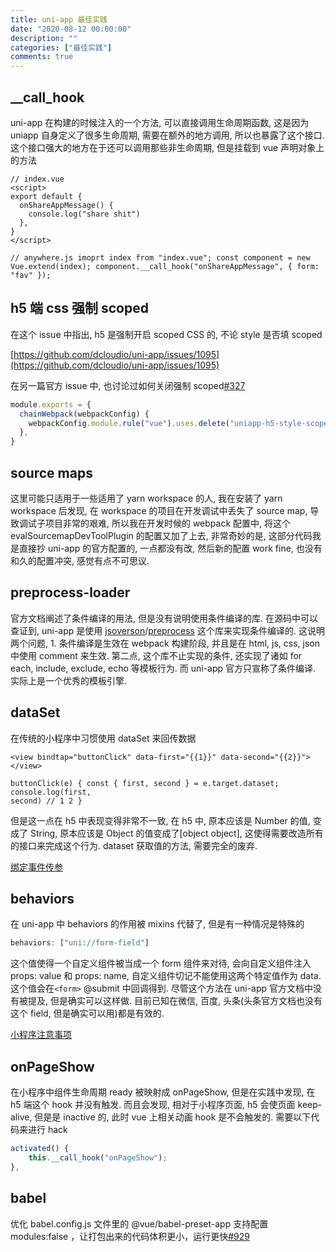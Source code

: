 ```yaml
---
title: uni-app 最佳实践
date: "2020-08-12 00:00:00"
description: ""
categories: ["最佳实践"]
comments: true
---
```


## \_\_call_hook

uni-app 在构建的时候注入的一个方法, 可以直接调用生命周期函数, 这是因为 uniapp 自身定义了很多生命周期, 需要在额外的地方调用, 所以也暴露了这个接口. 这个接口强大的地方在于还可以调用那些非生命周期, 但是挂载到 vue 声明对象上的方法

```vue
// index.vue
<script>
export default {
  onShareAppMessage() {
    console.log("share shit")
  },
}
</script>

// anywhere.js imoprt index from "index.vue"; const component = new
Vue.extend(index); component.__call_hook("onShareAppMessage", { form: "fav" });
```

## h5 端 css 强制 scoped

在这个 issue 中指出, h5 是强制开启 scoped CSS 的, 不论 style 是否填 scoped

[https://github.com/dcloudio/uni-app/issues/1095](https://github.com/dcloudio/uni-app/issues/1095)

在另一篇官方 issue 中, 也讨论过如何关闭强制 scoped[#327](https://github.com/dcloudio/uni-app/issues/327)

```js
module.exports = {
  chainWebpack(webpackConfig) {
    webpackConfig.module.rule("vue").uses.delete("uniapp-h5-style-scoped") // 源issue写的是uniapp-scoped 但是看源码已经改了
  },
}
```

## source maps

这里可能只适用于一些适用了 yarn workspace 的人, 我在安装了 yarn workspace 后发现, 在 workspace 的项目在开发调试中丢失了 source map, 导致调试子项目非常的艰难, 所以我在开发时候的 webpack 配置中, 将这个 evalSourcemapDevToolPlugin 的配置又加了上去, 非常奇妙的是, 这部分代码我是直接抄 uni-app 的官方配置的, 一点都没有改, 然后新的配置 work fine, 也没有和久的配置冲突, 感觉有点不可思议.

## preprocess-loader

官方文档阐述了条件编译的用法, 但是没有说明使用条件编译的库. 在源码中可以查证到, uni-app 是使用 [jsoverson](https://github.com/jsoverson)/[preprocess](https://github.com/jsoverson/preprocess) 这个库来实现条件编译的. 这说明两个问题, 1. 条件编译是生效在 webpack 构建阶段, 并且是在 html, js, css, json 中使用 comment 来生效. 第二点, 这个库不止实现的条件, 还实现了诸如 for each, include, exclude, echo 等模板行为. 而 uni-app 官方只宣称了条件编译. 实际上是一个优秀的模板引擎.

## dataSet

在传统的小程序中习惯使用 dataSet 来回传数据

```vue
<view bindtap="buttonClick" data-first="{{1}}" data-second="{{2}}"></view>

buttonClick(e) { const { first, second } = e.target.dataset; console.log(first,
second) // 1 2 }
```

但是这一点在 h5 中表现变得非常不一致, 在 h5 中, 原本应该是 Number 的值, 变成了 String, 原本应该是 Object 的值变成了[object object], 这使得需要改造所有的接口来完成这个行为. dataset 获取值的方法, 需要完全的废弃.

[绑定事件传参](https://segmentfault.com/a/1190000015684864#item-7)

## behaviors

在 uni-app 中 behaviors 的作用被 mixins 代替了, 但是有一种情况是特殊的

```js
behaviors: ["uni://form-field"]
```

这个值使得一个自定义组件被当成一个 form 组件来对待, 会向自定义组件注入 props: value 和 props: name, 自定义组件切记不能使用这两个特定值作为 data. 这个值会在`<form>` @submit 中回调得到. 尽管这个方法在 uni-app 官方文档中没有被提及, 但是确实可以这样做. 目前已知在微信, 百度, 头条(头条官方文档也没有这个 field, 但是确实可以用)都是有效的.

[小程序注意事项](https://uniapp.dcloud.io/component/form?id=form)

## onPageShow

在小程序中组件生命周期 ready 被映射成 onPageShow, 但是在实践中发现, 在 h5 端这个 hook 并没有触发. 而且会发现, 相对于小程序页面, h5 会使页面 keep-alive, 但是是 inactive 的, 此时 vue 上相关动画 hook 是不会触发的. 需要以下代码来进行 hack

```js
activated() {
    this.__call_hook("onPageShow");
},
```

## babel

优化 babel.config.js 文件里的 @vue/babel-preset-app 支持配置 modules:false ，让打包出来的代码体积更小，运行更快[#929](https://github.com/dcloudio/uni-app/issues/929)
